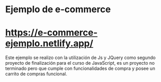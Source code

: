 # Ejemplo de e-commerce

# https://e-commerce-ejemplo.netlify.app/

Este ejemplo se realizo con la utilización de Js y JQuery como segundo proyecto de finalización para el curso de JavaScript, es un proyecto no terminado pero que cumple con funcionalidades de compra y posee un carrito de compras funcional.
